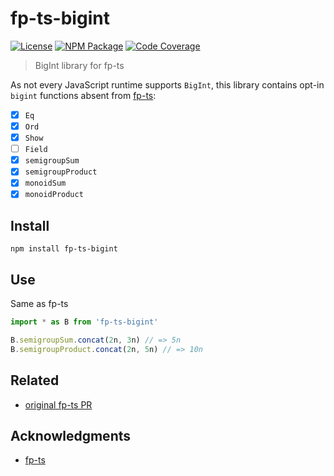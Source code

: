 # fp-ts-bigint
[![License][]](https://opensource.org/licenses/ISC)
[![NPM Package][]](https://npmjs.org/package/fp-ts-bigint)
[![Code Coverage][]](https://codecov.io/gh/EricCrosson/fp-ts-bigint)

[License]: https://img.shields.io/badge/License-ISC-blue.svg
[NPM Package]: https://img.shields.io/npm/v/fp-ts-bigint.svg
[code coverage]: https://codecov.io/gh/EricCrosson/fp-ts-bigint/branch/master/graph/badge.svg

> BigInt library for fp-ts

As not every JavaScript runtime supports `BigInt`, this library contains opt-in
`bigint` functions absent from [fp-ts](https://github.com/gcanti/fp-ts):

- [X] `Eq`
- [X] `Ord`
- [X] `Show`
- [ ] `Field`
- [X] `semigroupSum`
- [X] `semigroupProduct`
- [X] `monoidSum`
- [X] `monoidProduct`

## Install

``` shell
npm install fp-ts-bigint
```

## Use

Same as fp-ts

``` typescript
import * as B from 'fp-ts-bigint'

B.semigroupSum.concat(2n, 3n) // => 5n
B.semigroupProduct.concat(2n, 5n) // => 10n
```

## Related

- [original fp-ts PR](https://github.com/gcanti/fp-ts/pull/1386)

## Acknowledgments

- [fp-ts](https://github.com/gcanti/fp-ts)
